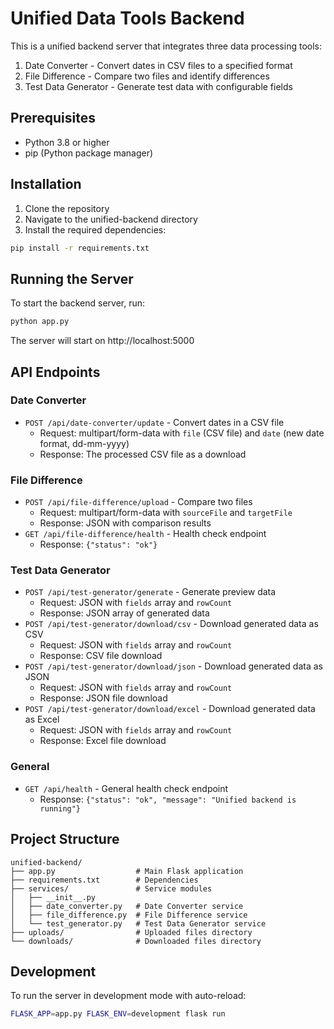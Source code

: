 # Unified Data Tools Backend

This is a unified backend server that integrates three data processing tools:
1. Date Converter - Convert dates in CSV files to a specified format
2. File Difference - Compare two files and identify differences
3. Test Data Generator - Generate test data with configurable fields

## Prerequisites

- Python 3.8 or higher
- pip (Python package manager)

## Installation

1. Clone the repository
2. Navigate to the unified-backend directory
3. Install the required dependencies:

```bash
pip install -r requirements.txt
```

## Running the Server

To start the backend server, run:

```bash
python app.py
```

The server will start on http://localhost:5000

## API Endpoints

### Date Converter

- `POST /api/date-converter/update` - Convert dates in a CSV file
  - Request: multipart/form-data with `file` (CSV file) and `date` (new date format, dd-mm-yyyy)
  - Response: The processed CSV file as a download

### File Difference

- `POST /api/file-difference/upload` - Compare two files
  - Request: multipart/form-data with `sourceFile` and `targetFile`
  - Response: JSON with comparison results
- `GET /api/file-difference/health` - Health check endpoint
  - Response: `{"status": "ok"}`

### Test Data Generator

- `POST /api/test-generator/generate` - Generate preview data
  - Request: JSON with `fields` array and `rowCount`
  - Response: JSON array of generated data
- `POST /api/test-generator/download/csv` - Download generated data as CSV
  - Request: JSON with `fields` array and `rowCount`
  - Response: CSV file download
- `POST /api/test-generator/download/json` - Download generated data as JSON
  - Request: JSON with `fields` array and `rowCount`
  - Response: JSON file download
- `POST /api/test-generator/download/excel` - Download generated data as Excel
  - Request: JSON with `fields` array and `rowCount`
  - Response: Excel file download

### General

- `GET /api/health` - General health check endpoint
  - Response: `{"status": "ok", "message": "Unified backend is running"}`

## Project Structure

```
unified-backend/
├── app.py                  # Main Flask application
├── requirements.txt        # Dependencies
├── services/               # Service modules
│   ├── __init__.py
│   ├── date_converter.py   # Date Converter service
│   ├── file_difference.py  # File Difference service
│   └── test_generator.py   # Test Data Generator service
├── uploads/                # Uploaded files directory
└── downloads/              # Downloaded files directory
```

## Development

To run the server in development mode with auto-reload:

```bash
FLASK_APP=app.py FLASK_ENV=development flask run
